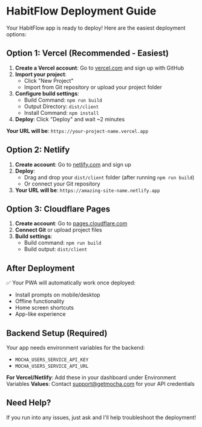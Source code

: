 # HabitFlow Deployment Guide

Your HabitFlow app is ready to deploy! Here are the easiest deployment options:

## Option 1: Vercel (Recommended - Easiest)

1. **Create a Vercel account**: Go to [vercel.com](https://vercel.com) and sign up with GitHub
2. **Import your project**:
   - Click "New Project"
   - Import from Git repository or upload your project folder
3. **Configure build settings**:
   - Build Command: `npm run build`
   - Output Directory: `dist/client`
   - Install Command: `npm install`
4. **Deploy**: Click "Deploy" and wait ~2 minutes

**Your URL will be**: `https://your-project-name.vercel.app`

## Option 2: Netlify

1. **Create account**: Go to [netlify.com](https://netlify.com) and sign up
2. **Deploy**:
   - Drag and drop your `dist/client` folder (after running `npm run build`)
   - Or connect your Git repository
3. **Your URL will be**: `https://amazing-site-name.netlify.app`

## Option 3: Cloudflare Pages

1. **Create account**: Go to [pages.cloudflare.com](https://pages.cloudflare.com)
2. **Connect Git** or upload project files
3. **Build settings**:
   - Build command: `npm run build`
   - Build output: `dist/client`

## After Deployment

✅ Your PWA will automatically work once deployed:
- Install prompts on mobile/desktop
- Offline functionality 
- Home screen shortcuts
- App-like experience

## Backend Setup (Required)

Your app needs environment variables for the backend:
- `MOCHA_USERS_SERVICE_API_KEY`
- `MOCHA_USERS_SERVICE_API_URL`

**For Vercel/Netlify**: Add these in your dashboard under Environment Variables
**Values**: Contact support@getmocha.com for your API credentials

## Need Help?

If you run into any issues, just ask and I'll help troubleshoot the deployment!
